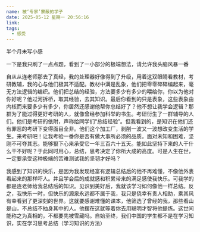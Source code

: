 ```yaml
---
name: 被‘专家’蒙蔽的学子
date: 2025-05-12 星期一 20:56:16
link: 
tags:
  - 感受
---
```


半个月未写小感

一下是我只刷了一点点题，看到了一小部分的极端想法，请允许我头脑风暴一番

自从从连老师那去了真经，我的处理器好像得到了升级，用着这双眼睛看教材，考研教辅，我的心与他们极其不适配。教材中满是乱象，他们把零零碎碎编起来，毫无方法逻辑的编织。他们把总结的经验，方法要多少有多少的喂给你，你以为他对你好呢？他过河拆桥，取其经验，去其知识。最后你看到的只是表象，这些表象由内核而来要多少有多少，你居然还感谢他帮你总结好了？他不想让我学会逻辑？那群为了能过得更好考研的人，就像曾经参加科举的书生。考研衍生了一群辅导的人们。他们是考研的依附，声称给同学们“总结经验”。但我看到的，是知识在他们还有罪恶的考研下变得面目全非。他们这个加工厂，剥削一波又一波想改变生活的学生。来考研吧！让我考验一番你是否有做大事所必须的品质。面对未知和困难，坚刚不可夺其志。能够狠下心来承受它一年三百六十五天。能如此坚持下来的人干什么干不好呢？于此同时用心，总结，思考决定了你所大成的高度。可是人生在世，一定要承受这种极端的苦难测试我的坚韧才好吗？

我感到了知识的快乐，是因为我发现经富有逻辑总结后的他不再难懂，不像他外表看起来的那样吓人。并且学会后的成就感和积累带来的满足感使我快乐。可我学的都是连老师给我总结后的知识。见识到美好后，我就该学习如何像他一样总结。反之，我快乐一时，但快乐的源泉永远都不属于我，我只是侥幸有贵人相助，乘其风有幸看到了更深刻的世界。这就要感谢难懂的课本，他筛选了曾经的我，那些看山是山，不总结不抽身其中的人。他摆在这就等着你去用聪明才智将他提炼。这世间能称之为真相的，不都要先被雪藏吗。自始至终，我们中国的学生都不是在学习知识，实在学习思考总结（学习知识的方法）